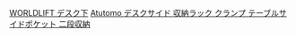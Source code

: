 [WORLDLIFT デスク下](https://www.amazon.co.jp/WORLDLIFT-%E3%83%8E%E3%83%BC%E3%83%88%E3%83%91%E3%82%BD%E3%82%B3%E3%83%B3%E7%94%A8-%E3%82%AD%E3%83%BC%E3%83%9C%E3%83%BC%E3%83%89-%E3%82%B1%E3%83%BC%E3%83%96%E3%83%AB%E5%8F%8E%E6%9D%9F-%E3%82%B9%E3%83%81%E3%83%BC%E3%83%AB%E8%A3%BD/dp/B0CKPLL1F2/ref=sr_1_9?__mk_ja_JP=%E3%82%AB%E3%82%BF%E3%82%AB%E3%83%8A&crid=3VTWD3W2U06CP&dib=eyJ2IjoiMSJ9.kv97vlei93MLsoMwIG_TJvgUPItHJxvBpPJJRrqFSvLC-GYXjdqrHLXKxoOqmS2g4wlHZ_wB1Qp1-7QQP3jSuIxMiZF4RTLWqCAmU13WXiAg3bd1dBlYL7J1TFV7fORnX_SYg1YaNlZBZwehgMP2SU_Ewm8RrvLX2IzxT_ioKA0oxJ_rf8TMoVM_CDwX5CoSATmAq-n48mBliyaARUFcDxy9QFM_JMUfDVSh-7T5RPmpmkPmHuoFw5ReTv9CWzONUiPIrNGnc6LSoXuQxkQ0u7j0RoNsb37vcvdBvoszkQk.g9J2FrgVtcNFLBPvD7XVWNJKBL1JItYXtKgD1mdDRrY&dib_tag=se&keywords=%E3%83%8E%E3%83%BC%E3%83%88PC%2B%E3%83%9B%E3%83%AB%E3%83%80%E3%83%BC&qid=1751641119&sprefix=%E3%83%8E%E3%83%BC%E3%83%88pc%2B%E3%83%9B%E3%83%AB%E3%83%80%E3%83%BC%2Caps%2C183&sr=8-9&th=1)
[Atutomo デスクサイド 収納ラック クランプ テーブルサイドポケット 二段収納](https://www.amazon.co.jp/Atutomo-%E3%83%86%E3%83%BC%E3%83%96%E3%83%AB%E3%82%B5%E3%82%A4%E3%83%89%E3%83%9D%E3%82%B1%E3%83%83%E3%83%88-%E3%83%87%E3%82%B9%E3%82%AF%E3%82%B5%E3%82%A4%E3%83%89%E3%83%9B%E3%83%AB%E3%83%80%E3%83%BC-%E3%82%BF%E3%83%96%E3%83%AC%E3%83%83%E3%83%88%E5%8F%8E%E7%B4%8D-%E3%83%87%E3%82%B9%E3%82%AF%E5%8F%8E%E7%B4%8D%E3%82%B9%E3%82%BF%E3%83%B3%E3%83%89/dp/B0CJJFFC75/ref=sr_1_4_sspa?__mk_ja_JP=%E3%82%AB%E3%82%BF%E3%82%AB%E3%83%8A&crid=3VTWD3W2U06CP&dib=eyJ2IjoiMSJ9.kv97vlei93MLsoMwIG_TJvgUPItHJxvBpPJJRrqFSvLC-GYXjdqrHLXKxoOqmS2g4wlHZ_wB1Qp1-7QQP3jSuIxMiZF4RTLWqCAmU13WXiAg3bd1dBlYL7J1TFV7fORnX_SYg1YaNlZBZwehgMP2SU_Ewm8RrvLX2IzxT_ioKA0oxJ_rf8TMoVM_CDwX5CoSATmAq-n48mBliyaARUFcDxy9QFM_JMUfDVSh-7T5RPmpmkPmHuoFw5ReTv9CWzONUiPIrNGnc6LSoXuQxkQ0u7j0RoNsb37vcvdBvoszkQk.g9J2FrgVtcNFLBPvD7XVWNJKBL1JItYXtKgD1mdDRrY&dib_tag=se&keywords=%E3%83%8E%E3%83%BC%E3%83%88PC%2B%E3%83%9B%E3%83%AB%E3%83%80%E3%83%BC&qid=1751641119&sprefix=%E3%83%8E%E3%83%BC%E3%83%88pc%2B%E3%83%9B%E3%83%AB%E3%83%80%E3%83%BC%2Caps%2C183&sr=8-4-spons&sp_csd=d2lkZ2V0TmFtZT1zcF9hdGY&th=1)